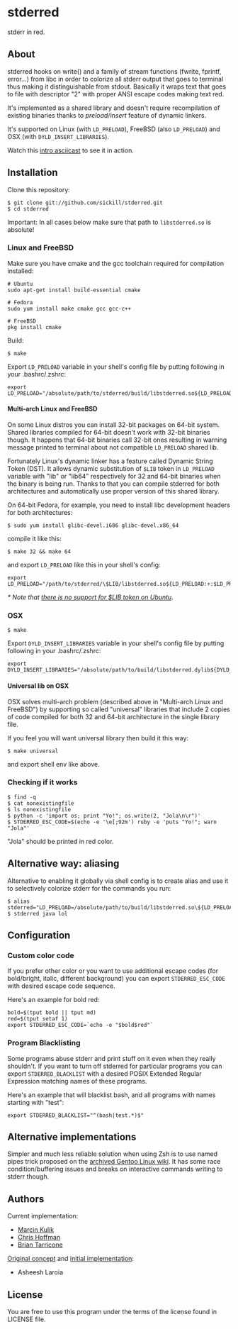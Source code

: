 # stderred

stderr in red.

## About

stderred hooks on write() and a family of stream functions (fwrite, fprintf,
error...) from libc in order to colorize all stderr output that goes to
terminal thus making it distinguishable from stdout.  Basically it wraps text
that goes to file with descriptor "2" with proper ANSI escape codes making text
red.

It's implemented as a shared library and doesn't require recompilation of
existing binaries thanks to _preload/insert_ feature of dynamic linkers.

It's supported on Linux (with `LD_PRELOAD`), FreeBSD (also `LD_PRELOAD`) and
OSX (with `DYLD_INSERT_LIBRARIES`).

Watch this [intro asciicast](https://asciinema.org/a/1705) to see it in action.

## Installation

Clone this repository:

    $ git clone git://github.com/sickill/stderred.git
    $ cd stderred

Important: In all cases below make sure that path to `libstderred.so` is absolute!

### Linux and FreeBSD

Make sure you have cmake and the gcc toolchain required for compilation installed:

    # Ubuntu
    sudo apt-get install build-essential cmake

    # Fedora
    sudo yum install make cmake gcc gcc-c++

    # FreeBSD
    pkg install cmake

Build:

    $ make

Export `LD_PRELOAD` variable in your shell's config file by putting following
in your .bashrc/.zshrc:

    export LD_PRELOAD="/absolute/path/to/stderred/build/libstderred.so${LD_PRELOAD:+:$LD_PRELOAD}"

#### Multi-arch Linux and FreeBSD

On some Linux distros you can install 32-bit packages on 64-bit system.  Shared
libraries compiled for 64-bit doesn't work with 32-bit binaries though. It
happens that 64-bit binaries call 32-bit ones resulting in warning message
printed to terminal about not compatible `LD_PRELOAD` shared lib.

Fortunately Linux's dynamic linker has a feature called Dynamic String Token
(DST). It allows dynamic substitution of `$LIB` token in `LD_PRELOAD` variable
with "lib" or "lib64" respectively for 32 and 64-bit binaries when the binary
is being run. Thanks to that you can compile stderred for both architectures
and automatically use proper version of this shared library.

On 64-bit Fedora, for example, you need to install libc development headers for
both architectures:

    $ sudo yum install glibc-devel.i686 glibc-devel.x86_64

compile it like this:

    $ make 32 && make 64

and export `LD_PRELOAD` like this in your shell's config:

    export LD_PRELOAD="/path/to/stderred/\$LIB/libstderred.so${LD_PRELOAD:+:$LD_PRELOAD}"

_\* Note that [there is no support for $LIB token on Ubuntu](http://comments.gmane.org/gmane.comp.lib.glibc.user/974)._

### OSX

    $ make

Export `DYLD_INSERT_LIBRARIES` variable in your shell's config file by putting following
in your .bashrc/.zshrc:

    export DYLD_INSERT_LIBRARIES="/absolute/path/to/build/libstderred.dylib${DYLD_INSERT_LIBRARIES:+:$DYLD_INSERT_LIBRARIES}"

#### Universal lib on OSX

OSX solves multi-arch problem (described above in "Multi-arch Linux and
FreeBSD") by supporting so called "universal" libraries that include 2 copies
of code compiled for both 32 and 64-bit architecture in the single library
file.

If you feel you will want universal library then build it this way:

    $ make universal

and export shell env like above.

### Checking if it works

    $ find -q
    $ cat nonexistingfile
    $ ls nonexistingfile
    $ python -c 'import os; print "Yo!"; os.write(2, "Jola\n\r")'
    $ STDERRED_ESC_CODE=$(echo -e '\e[;92m') ruby -e 'puts "Yo!"; warn "Jola"'

"Jola" should be printed in red color.

## Alternative way: aliasing

Alternative to enabling it globally via shell config is to create alias and
use it to selectively colorize stderr for the commands you run:

    $ alias stderred="LD_PRELOAD=/absolute/path/to/build/libstderred.so\${LD_PRELOAD:+:\$LD_PRELOAD}"
    $ stderred java lol

## Configuration

### Custom color code

If you prefer other color or you want to use additional escape codes
(for bold/bright, italic, different background) you can export
`STDERRED_ESC_CODE` with desired escape code sequence.

Here's an example for bold red:

    bold=$(tput bold || tput md)
    red=$(tput setaf 1)
    export STDERRED_ESC_CODE=`echo -e "$bold$red"`

### Program Blacklisting

Some programs abuse stderr and print stuff on it even when they really
shouldn't.  If you want to turn off stderred for particular programs you can
export `STDERRED_BLACKLIST` with a desired POSIX Extended Regular Expression
matching names of these programs.

Here's an example that will blacklist bash, and all programs with names
starting with "test":

    export STDERRED_BLACKLIST="^(bash|test.*)$"

## Alternative implementations

Simpler and much less reliable solution when using Zsh is to use named pipes
trick proposed on
the [archived Gentoo Linux wiki](http://www.gentoo-wiki.info/Zsh#Colorize_STDERR).
It has some race condition/buffering issues and breaks on interactive commands
writing to stderr though.

## Authors

Current implementation:

* [Marcin Kulik](https://github.com/sickill/)
* [Chris Hoffman](https://github.com/cehoffman/)
* [Brian Tarricone](https://github.com/kelnos/)

[Original concept](http://www.asheesh.org/note/software/stderred.html) and
[initial implementation](http://git.asheesh.org/?p=zzz/colorize-stderr.git;a=summary):

* Asheesh Laroia

## License

You are free to use this program under the terms of the license found in
LICENSE file.
